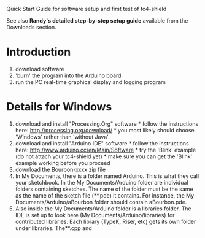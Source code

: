 Quick Start Guide for software setup and first test of tc4-shield

See also **Randy's detailed step-by-step setup guide** available from the Downloads section.

# Introduction #

  1. download software
  1. 'burn' the program into the Arduino board
  1. run the PC real-time graphical display and logging program



# Details for Windows #

  1. download and install "Processing.Org" software
    * follow the instructions here: http://processing.org/download/
    * you most likely should choose 'Windows' rather than 'without Java'
  1. download and install "Arduino IDE" software
    * follow the instructions here: http://www.arduino.cc/en/Main/Software
    * try the 'Blink' example (do not attach your tc4-shield yet)
    * make sure you can get the 'Blink' example working before you proceed
  1. download the Bourbon-xxxx zip file
  1. In My Documents, there is a folder named Arduino. This is what they call your sketchbook. In the My Documents/Arduino folder are individual folders containing sketches. The name of the folder must be the same as the name of the sketch file (**.pde) it contains. For instance, the My Documents/Arduino/aBourbon folder should contain aBourbon.pde.
  1. Also inside the My Documents/Arduino folder is a libraries folder. The IDE is set up to look here (My Documents/Arduino/libraries) for contributed libraries. Each library (TypeK, Riser, etc) gets its own folder under libraries. The**.cpp and 